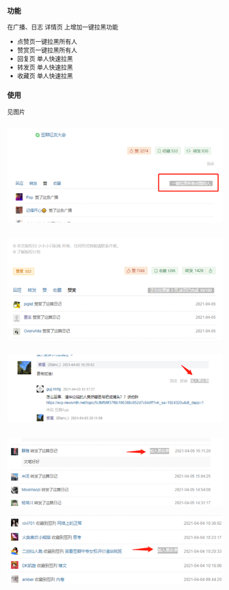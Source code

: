 ### 功能

在广播、日志 详情页 上增加一键拉黑功能 

* 点赞页一键拉黑所有人
* 赞赏页一键拉黑所有人
* 回复页 单人快速拉黑
* 转发页 单人快速拉黑
* 收藏页 单人快速拉黑

### 使用

见图片

![](screenshots/blacklist_like.png)
---
![](screenshots/blacklist_donate.png)
---
![](screenshots/blacklist_comment.png)
---
![](screenshots/blacklist_note_rec.png)
---
![](screenshots/blacklist_note_collect.png)



